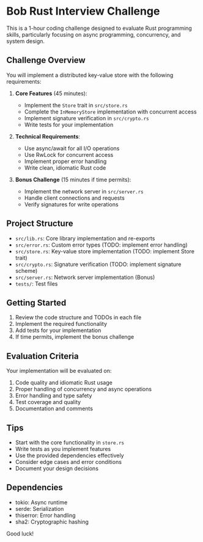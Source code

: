 # Bob Rust Interview Challenge

This is a 1-hour coding challenge designed to evaluate Rust programming skills, particularly focusing on async programming, concurrency, and system design.

## Challenge Overview

You will implement a distributed key-value store with the following requirements:

1. **Core Features** (45 minutes):
   - Implement the `Store` trait in `src/store.rs`
   - Complete the `InMemoryStore` implementation with concurrent access
   - Implement signature verification in `src/crypto.rs`
   - Write tests for your implementation

2. **Technical Requirements**:
   - Use async/await for all I/O operations
   - Use RwLock for concurrent access
   - Implement proper error handling
   - Write clean, idiomatic Rust code

3. **Bonus Challenge** (15 minutes if time permits):
   - Implement the network server in `src/server.rs`
   - Handle client connections and requests
   - Verify signatures for write operations

## Project Structure

- `src/lib.rs`: Core library implementation and re-exports
- `src/error.rs`: Custom error types (TODO: implement error handling)
- `src/store.rs`: Key-value store implementation (TODO: implement Store trait)
- `src/crypto.rs`: Signature verification (TODO: implement signature scheme)
- `src/server.rs`: Network server implementation (Bonus)
- `tests/`: Test files

## Getting Started

1. Review the code structure and TODOs in each file
2. Implement the required functionality
3. Add tests for your implementation
4. If time permits, implement the bonus challenge

## Evaluation Criteria

Your implementation will be evaluated on:

1. Code quality and idiomatic Rust usage
2. Proper handling of concurrency and async operations
3. Error handling and type safety
4. Test coverage and quality
5. Documentation and comments

## Tips

- Start with the core functionality in `store.rs`
- Write tests as you implement features
- Use the provided dependencies effectively
- Consider edge cases and error conditions
- Document your design decisions

## Dependencies

- tokio: Async runtime
- serde: Serialization
- thiserror: Error handling
- sha2: Cryptographic hashing

Good luck! 